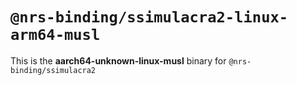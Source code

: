 # `@nrs-binding/ssimulacra2-linux-arm64-musl`

This is the **aarch64-unknown-linux-musl** binary for `@nrs-binding/ssimulacra2`
